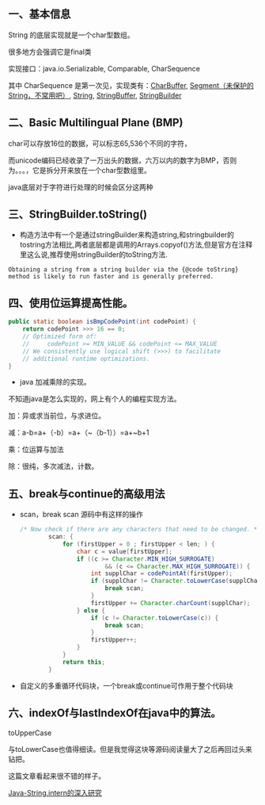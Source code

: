 ## 一、基本信息

String 的底层实现就是一个char型数组。

很多地方会强调它是final类

实现接口：java.io.Serializable, Comparable<String>, CharSequence

其中 CharSequence 是第一次见，实现类有：[CharBuffer](https://docs.oracle.com/javase/8/docs/api/java/nio/CharBuffer.html), [Segment（未保护的String，不常用吧）](https://docs.oracle.com/javase/8/docs/api/javax/swing/text/Segment.html), [String](https://docs.oracle.com/javase/8/docs/api/java/lang/String.html), [StringBuffer](https://docs.oracle.com/javase/8/docs/api/java/lang/StringBuffer.html), [StringBuilder](https://docs.oracle.com/javase/8/docs/api/java/lang/StringBuilder.html)



## 二、Basic Multilingual Plane (BMP) 

char可以存放16位的数据，可以标志65,536个不同的字符，

而unicode编码已经收录了一万出头的数据，六万以内的数字为BMP，否则为。。。，它是拆分开来放在一个char型数组里。

java底层对于字符进行处理的时候会区分这两种



## 三、StringBuilder.toString()

-   构造方法中有一个是通过stringBuilder来构造string,和stringbuilder的tostring方法相比,两者底层都是调用的Arrays.copyof()方法,但是官方在注释里这么说,推荐使用stringBuilder的toString方法.

```
Obtaining a string from a string builder via the {@code toString} method is likely to run faster and is generally preferred.
```



## 四、使用位运算提高性能。

```java
public static boolean isBmpCodePoint(int codePoint) {
    return codePoint >>> 16 == 0;
    // Optimized form of:
    //     codePoint >= MIN_VALUE && codePoint <= MAX_VALUE
    // We consistently use logical shift (>>>) to facilitate
    // additional runtime optimizations.
}
```

-   java 加减乘除的实现。

不知道java是怎么实现的，网上有个人的编程实现方法。

加：异或求当前位，与求进位。

减：a-b=a+（-b）=a+（~（b-1））=a+~b+1

乘：位运算与加法

除：很纯，多次减法，计数。



## 五、break与continue的高级用法

-   scan，break  scan 源码中有这样的操作

    ```java
    /* Now check if there are any characters that need to be changed. */
            scan: {
                for (firstUpper = 0 ; firstUpper < len; ) {
                    char c = value[firstUpper];
                    if ((c >= Character.MIN_HIGH_SURROGATE)
                            && (c <= Character.MAX_HIGH_SURROGATE)) {
                        int supplChar = codePointAt(firstUpper);
                        if (supplChar != Character.toLowerCase(supplChar)) {
                            break scan;
                        }
                        firstUpper += Character.charCount(supplChar);
                    } else {
                        if (c != Character.toLowerCase(c)) {
                            break scan;
                        }
                        firstUpper++;
                    }
                }
                return this;
            }
    ```

-   自定义的多重循环代码块，一个break或continue可作用于整个代码块



## 六、indexOf与lastIndexOf在java中的算法。

toUpperCase

与toLowerCase也值得细读。但是我觉得这块等源码阅读量大了之后再回过头来钻把。



这篇文章看起来很不错的样子。

[Java-String.intern的深入研究](https://www.cnblogs.com/Kidezyq/p/8040338.html)

